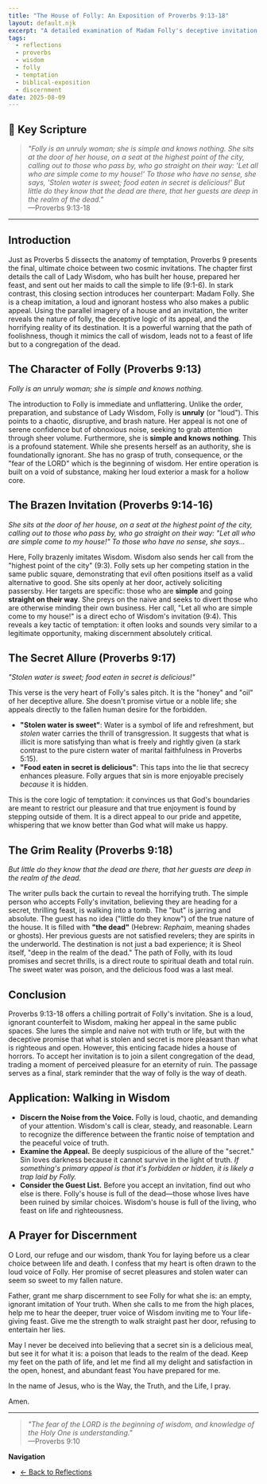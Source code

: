 ```yaml
---
title: "The House of Folly: An Exposition of Proverbs 9:13-18"
layout: default.njk
excerpt: "A detailed examination of Madam Folly's deceptive invitation and the stark contrast between the way of wisdom and the path to death."
tags:
  - reflections
  - proverbs
  - wisdom
  - folly
  - temptation
  - biblical-exposition
  - discernment
date: 2025-08-09
---
```


## 📖 Key Scripture

> _"Folly is an unruly woman; she is simple and knows nothing. She sits at the door of her house, on a seat at the highest point of the city, calling out to those who pass by, who go straight on their way: 'Let all who are simple come to my house!' To those who have no sense, she says, 'Stolen water is sweet; food eaten in secret is delicious!' But little do they know that the dead are there, that her guests are deep in the realm of the dead."_  
> —Proverbs 9:13-18

---

## Introduction

Just as Proverbs 5 dissects the anatomy of temptation, Proverbs 9 presents the final, ultimate choice between two cosmic invitations. The chapter first details the call of Lady Wisdom, who has built her house, prepared her feast, and sent out her maids to call the simple to life (9:1-6). In stark contrast, this closing section introduces her counterpart: Madam Folly. She is a cheap imitation, a loud and ignorant hostess who also makes a public appeal. Using the parallel imagery of a house and an invitation, the writer reveals the nature of folly, the deceptive logic of its appeal, and the horrifying reality of its destination. It is a powerful warning that the path of foolishness, though it mimics the call of wisdom, leads not to a feast of life but to a congregation of the dead.

## The Character of Folly (Proverbs 9:13)

_Folly is an unruly woman; she is simple and knows nothing._

The introduction to Folly is immediate and unflattering. Unlike the order, preparation, and substance of Lady Wisdom, Folly is **unruly** (or "loud"). This points to a chaotic, disruptive, and brash nature. Her appeal is not one of serene confidence but of obnoxious noise, seeking to grab attention through sheer volume. Furthermore, she is **simple and knows nothing**. This is a profound statement. While she presents herself as an authority, she is foundationally ignorant. She has no grasp of truth, consequence, or the "fear of the LORD" which is the beginning of wisdom. Her entire operation is built on a void of substance, making her loud exterior a mask for a hollow core.

## The Brazen Invitation (Proverbs 9:14-16)

_She sits at the door of her house, on a seat at the highest point of the city, calling out to those who pass by, who go straight on their way: "Let all who are simple come to my house!" To those who have no sense, she says..._

Here, Folly brazenly imitates Wisdom. Wisdom also sends her call from the "highest point of the city" (9:3). Folly sets up her competing station in the same public square, demonstrating that evil often positions itself as a valid alternative to good. She sits openly at her door, actively soliciting passersby. Her targets are specific: those who are **simple** and going **straight on their way**. She preys on the naive and seeks to divert those who are otherwise minding their own business. Her call, "Let all who are simple come to my house!" is a direct echo of Wisdom's invitation (9:4). This reveals a key tactic of temptation: it often looks and sounds very similar to a legitimate opportunity, making discernment absolutely critical.

## The Secret Allure (Proverbs 9:17)

_"Stolen water is sweet; food eaten in secret is delicious!"_

This verse is the very heart of Folly's sales pitch. It is the "honey" and "oil" of her deceptive allure. She doesn't promise virtue or a noble life; she appeals directly to the fallen human desire for the forbidden.

- **"Stolen water is sweet"**: Water is a symbol of life and refreshment, but _stolen_ water carries the thrill of transgression. It suggests that what is illicit is more satisfying than what is freely and rightly given (a stark contrast to the pure cistern water of marital faithfulness in Proverbs 5:15).
- **"Food eaten in secret is delicious"**: This taps into the lie that secrecy enhances pleasure. Folly argues that sin is more enjoyable precisely _because_ it is hidden.

This is the core logic of temptation: it convinces us that God's boundaries are meant to restrict our pleasure and that true enjoyment is found by stepping outside of them. It is a direct appeal to our pride and appetite, whispering that we know better than God what will make us happy.

## The Grim Reality (Proverbs 9:18)

_But little do they know that the dead are there, that her guests are deep in the realm of the dead._

The writer pulls back the curtain to reveal the horrifying truth. The simple person who accepts Folly's invitation, believing they are heading for a secret, thrilling feast, is walking into a tomb. The "but" is jarring and absolute. The guest has no idea ("little do they know") of the true nature of the house. It is filled with **"the dead"** (Hebrew: _Rephaim_, meaning shades or ghosts). Her previous guests are not satisfied revelers; they are spirits in the underworld. The destination is not just a bad experience; it is Sheol itself, "deep in the realm of the dead." The path of Folly, with its loud promises and secret thrills, is a direct route to spiritual death and total ruin. The sweet water was poison, and the delicious food was a last meal.

## Conclusion

Proverbs 9:13-18 offers a chilling portrait of Folly's invitation. She is a loud, ignorant counterfeit to Wisdom, making her appeal in the same public spaces. She lures the simple and naive not with truth or life, but with the deceptive promise that what is stolen and secret is more pleasant than what is righteous and open. However, this enticing facade hides a house of horrors. To accept her invitation is to join a silent congregation of the dead, trading a moment of perceived pleasure for an eternity of ruin. The passage serves as a final, stark reminder that the way of folly is the way of death.

## Application: Walking in Wisdom

- **Discern the Noise from the Voice.** Folly is loud, chaotic, and demanding of your attention. Wisdom's call is clear, steady, and reasonable. Learn to recognize the difference between the frantic noise of temptation and the peaceful voice of truth.
- **Examine the Appeal.** Be deeply suspicious of the allure of the "secret." Sin loves darkness because it cannot survive in the light of truth. _If something's primary appeal is that it's forbidden or hidden, it is likely a trap laid by Folly._
- **Consider the Guest List.** Before you accept an invitation, find out who else is there. Folly's house is full of the dead—those whose lives have been ruined by similar choices. Wisdom's house is full of the living, who feast on life and righteousness.

## A Prayer for Discernment

O Lord, our refuge and our wisdom, thank You for laying before us a clear choice between life and death. I confess that my heart is often drawn to the loud voice of Folly. Her promise of secret pleasures and stolen water can seem so sweet to my fallen nature.

Father, grant me sharp discernment to see Folly for what she is: an empty, ignorant imitation of Your truth. When she calls to me from the high places, help me to hear the deeper, truer voice of Wisdom inviting me to Your life-giving feast. Give me the strength to walk straight past her door, refusing to entertain her lies.

May I never be deceived into believing that a secret sin is a delicious meal, but see it for what it is: a poison that leads to the realm of the dead. Keep my feet on the path of life, and let me find all my delight and satisfaction in the open, honest, and abundant feast You have prepared for me.

In the name of Jesus, who is the Way, the Truth, and the Life, I pray.

Amen.

---

> _"The fear of the LORD is the beginning of wisdom, and knowledge of the Holy One is understanding."_  
> —Proverbs 9:10

**Navigation**

- [← Back to Reflections](/reflections/)

